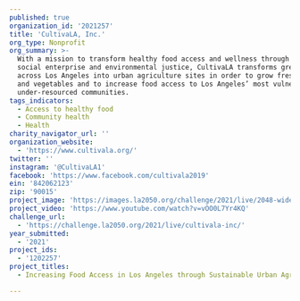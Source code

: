 ```yaml
---
published: true
organization_id: '2021257'
title: 'CultivaLA, Inc.'
org_type: Nonprofit
org_summary: >-
  With a mission to transform healthy food access and wellness through people,
  social enterprise and environmental justice, CultivaLA transforms green spaces
  across Los Angeles into urban agriculture sites in order to grow fresh herbs
  and vegetables and to increase food access to Los Angeles’ most vulnerable and
  under-resourced communities.
tags_indicators:
  - Access to healthy food
  - Community health
  - Health
charity_navigator_url: ''
organization_website:
  - 'https://www.cultivala.org/'
twitter: ''
instagram: '@CultivaLA1'
facebook: 'https://www.facebook.com/cultivala2019'
ein: '842062123'
zip: '90015'
project_image: 'https://images.la2050.org/challenge/2021/live/2048-wide/cultivala-inc.jpg'
project_video: 'https://www.youtube.com/watch?v=vOO0L7Yr4KQ'
challenge_url:
  - 'https://challenge.la2050.org/2021/live/cultivala-inc/'
year_submitted:
  - '2021'
project_ids:
  - '1202257'
project_titles:
  - Increasing Food Access in Los Angeles through Sustainable Urban Agriculture

---
```


